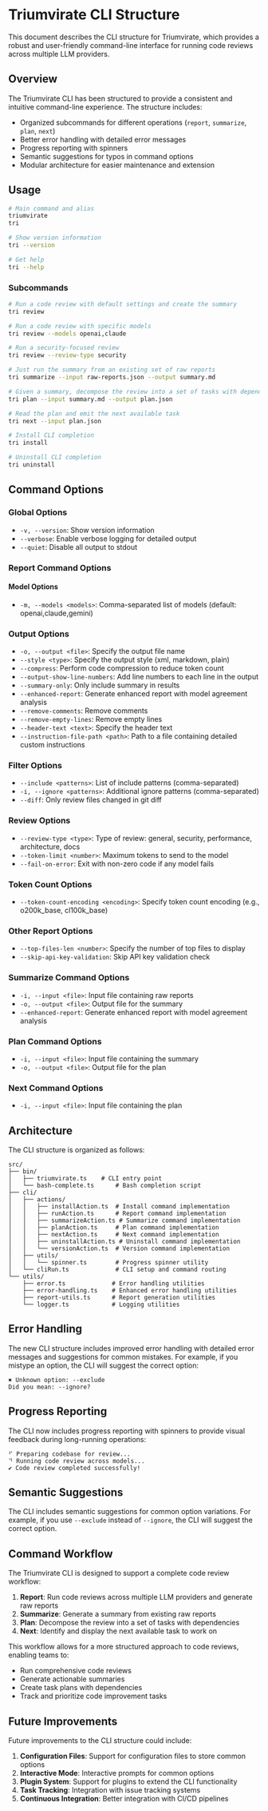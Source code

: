 # Triumvirate CLI Structure

This document describes the CLI structure for Triumvirate, which provides a robust and user-friendly command-line interface for running code reviews across multiple LLM providers.

## Overview

The Triumvirate CLI has been structured to provide a consistent and intuitive command-line experience. The structure includes:

- Organized subcommands for different operations (`report`, `summarize`, `plan`, `next`)
- Better error handling with detailed error messages
- Progress reporting with spinners
- Semantic suggestions for typos in command options
- Modular architecture for easier maintenance and extension

## Usage

```bash
# Main command and alias
triumvirate
tri

# Show version information
tri --version

# Get help
tri --help
```

### Subcommands

```bash
# Run a code review with default settings and create the summary
tri review

# Run a code review with specific models
tri review --models openai,claude

# Run a security-focused review
tri review --review-type security

# Just run the summary from an existing set of raw reports
tri summarize --input raw-reports.json --output summary.md

# Given a summary, decompose the review into a set of tasks with dependencies
tri plan --input summary.md --output plan.json

# Read the plan and emit the next available task
tri next --input plan.json

# Install CLI completion
tri install

# Uninstall CLI completion
tri uninstall
```

## Command Options

### Global Options

- `-v, --version`: Show version information
- `--verbose`: Enable verbose logging for detailed output
- `--quiet`: Disable all output to stdout

### Report Command Options

#### Model Options

- `-m, --models <models>`: Comma-separated list of models (default: openai,claude,gemini)

### Output Options

- `-o, --output <file>`: Specify the output file name
- `--style <type>`: Specify the output style (xml, markdown, plain)
- `--compress`: Perform code compression to reduce token count
- `--output-show-line-numbers`: Add line numbers to each line in the output
- `--summary-only`: Only include summary in results
- `--enhanced-report`: Generate enhanced report with model agreement analysis
- `--remove-comments`: Remove comments
- `--remove-empty-lines`: Remove empty lines
- `--header-text <text>`: Specify the header text
- `--instruction-file-path <path>`: Path to a file containing detailed custom instructions

### Filter Options

- `--include <patterns>`: List of include patterns (comma-separated)
- `-i, --ignore <patterns>`: Additional ignore patterns (comma-separated)
- `--diff`: Only review files changed in git diff

### Review Options

- `--review-type <type>`: Type of review: general, security, performance, architecture, docs
- `--token-limit <number>`: Maximum tokens to send to the model
- `--fail-on-error`: Exit with non-zero code if any model fails

### Token Count Options

- `--token-count-encoding <encoding>`: Specify token count encoding (e.g., o200k_base, cl100k_base)

### Other Report Options

- `--top-files-len <number>`: Specify the number of top files to display
- `--skip-api-key-validation`: Skip API key validation check

### Summarize Command Options

- `-i, --input <file>`: Input file containing raw reports
- `-o, --output <file>`: Output file for the summary
- `--enhanced-report`: Generate enhanced report with model agreement analysis

### Plan Command Options

- `-i, --input <file>`: Input file containing the summary
- `-o, --output <file>`: Output file for the plan

### Next Command Options

- `-i, --input <file>`: Input file containing the plan

## Architecture

The CLI structure is organized as follows:

```text
src/
├── bin/
│   ├── triumvirate.ts    # CLI entry point
│   └── bash-complete.ts      # Bash completion script
├── cli/
│   ├── actions/
│   │   ├── installAction.ts  # Install command implementation
│   │   ├── runAction.ts      # Report command implementation
│   │   ├── summarizeAction.ts # Summarize command implementation
│   │   ├── planAction.ts     # Plan command implementation
│   │   ├── nextAction.ts     # Next command implementation
│   │   ├── uninstallAction.ts # Uninstall command implementation
│   │   └── versionAction.ts  # Version command implementation
│   ├── utils/
│   │   └── spinner.ts        # Progress spinner utility
│   └── cliRun.ts             # CLI setup and command routing
└── utils/
    ├── error.ts             # Error handling utilities
    ├── error-handling.ts    # Enhanced error handling utilities
    ├── report-utils.ts      # Report generation utilities
    └── logger.ts            # Logging utilities
```

## Error Handling

The new CLI structure includes improved error handling with detailed error messages and suggestions for common mistakes. For example, if you mistype an option, the CLI will suggest the correct option:

```text
✖ Unknown option: --exclude
Did you mean: --ignore?
```

## Progress Reporting

The CLI now includes progress reporting with spinners to provide visual feedback during long-running operations:

```text
⠋ Preparing codebase for review...
⠙ Running code review across models...
✔ Code review completed successfully!
```

## Semantic Suggestions

The CLI includes semantic suggestions for common option variations. For example, if you use `--exclude` instead of `--ignore`, the CLI will suggest the correct option.

## Command Workflow

The Triumvirate CLI is designed to support a complete code review workflow:

1. **Report**: Run code reviews across multiple LLM providers and generate raw reports
2. **Summarize**: Generate a summary from existing raw reports
3. **Plan**: Decompose the review into a set of tasks with dependencies
4. **Next**: Identify and display the next available task to work on

This workflow allows for a more structured approach to code reviews, enabling teams to:

- Run comprehensive code reviews
- Generate actionable summaries
- Create task plans with dependencies
- Track and prioritize code improvement tasks

## Future Improvements

Future improvements to the CLI structure could include:

1. **Configuration Files**: Support for configuration files to store common options
2. **Interactive Mode**: Interactive prompts for common options
3. **Plugin System**: Support for plugins to extend the CLI functionality
4. **Task Tracking**: Integration with issue tracking systems
5. **Continuous Integration**: Better integration with CI/CD pipelines
